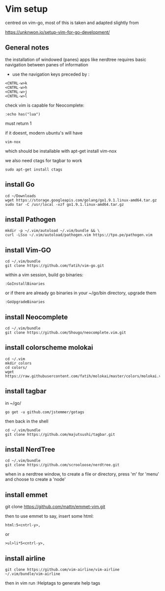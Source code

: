# Vim setup 

centred on vim-go, most of this is taken and adapted slightly from 

https://unknwon.io/setup-vim-for-go-development/

## General notes

the installation of windowed (panes) apps like nerdtree requires basic navigation
between panes of information 

- use the navigation keys preceded by <CNTRL-w>:

```
<CNTRL-w>k
<CNTRL-w>h
<CNTRL-w>j
<CNTRL-w>l
```

check vim is capable for Neocomplete:

```
:echo has("lua")
```

must return 1

if it doesnt, modern ubuntu's will have 

```
vim-nox
```

which should be installable with apt-get install vim-nox

we also need ctags for tagbar to work

```
sudo apt-get install ctags 
```

## install Go

```
cd ~/Downloads
wget https://storage.googleapis.com/golang/go1.9.1.linux-amd64.tar.gz
sudo tar -C /usr/local -xzf go1.9.1.linux-amd64.tar.gz
```


## install Pathogen

```
mkdir -p ~/.vim/autoload ~/.vim/bundle && \
curl -LSso ~/.vim/autoload/pathogen.vim https://tpo.pe/pathogen.vim
```

## install Vim-GO

```
cd ~/.vim/bundle
git clone https://github.com/fatih/vim-go.git
```

within a vim session, build go binaries:

```
:GoInstallBinaries
```

or if there are already go binaries in your ~/go/bin directory, upgrade them

```
:GoUpgradeBinaries
```

## install Neocomplete

```
cd ~/.vim/bundle 
git clone https://github.com/Shougo/neocomplete.vim.git
```

## install colorscheme molokai

```
cd ~/.vim
mkdir colors
cd colors/
wget https://raw.githubusercontent.com/fatih/molokai/master/colors/molokai.vim
```


## install tagbar

in ~/go/

```
go get -u github.com/jstemmer/gotags
```

then back in the shell

```
cd ~/.vim/bundle
git clone https://github.com/majutsushi/tagbar.git
```

## install NerdTree

```
cd ~/.vim/bundle
git clone https://github.com/scrooloose/nerdtree.git
```

when in a nerdtree window, to create a file or directory, press 'm' for 'menu' 
and choose to create a 'node'

## install emmet
git clone https://github.com/mattn/emmet-vim.git

then to use emmet to say, insert some html:

```
html:5<cntrl-y>,
```

or 

```
>ul>li*5<cntrl-y>,
```

## install airline

```
git clone https://github.com/vim-airline/vim-airline ~/.vim/bundle/vim-airline
```

then in vim run :Helptags to generate help tags


